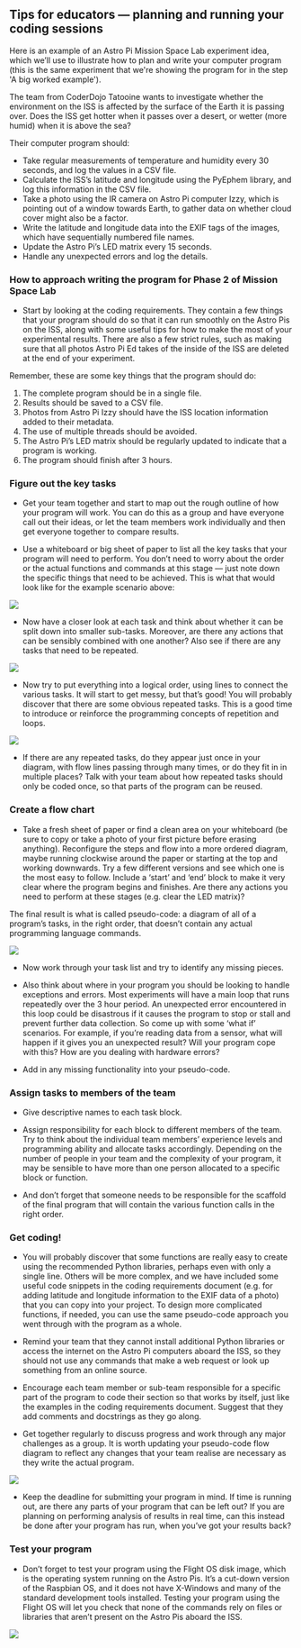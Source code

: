 ## Tips for educators — planning and running your coding sessions

Here is an example of an Astro Pi Mission Space Lab experiment idea, which we’ll use to illustrate how to plan and write your computer program (this is the same experiment that we're showing the program for in the step 'A big worked example').

The team from CoderDojo Tatooine wants to investigate whether the environment on the ISS is affected by the surface of the Earth it is passing over. Does the ISS get hotter when it passes over a desert, or wetter (more humid) when it is above the sea?

Their computer program should:
- Take regular measurements of temperature and humidity every 30 seconds, and log the values in a CSV file.
- Calculate the ISS’s latitude and longitude using the PyEphem library, and log this information in the CSV file.
- Take a photo using the IR camera on Astro Pi computer Izzy, which is pointing out of a window towards Earth, to gather data on whether cloud cover might also be a factor.
- Write the latitude and longitude data into the EXIF tags of the images, which have sequentially numbered file names.
- Update the Astro Pi’s LED matrix every 15 seconds.
- Handle any unexpected errors and log the details.

### How to approach writing the program for Phase 2 of Mission Space Lab

+ Start by looking at the coding requirements. They contain a few things that your program should do so that it can run smoothly on the Astro Pis on the ISS, along with some useful tips for how to make the most of your experimental results. There are also a few strict rules, such as making sure that all photos Astro Pi Ed takes of the inside of the ISS are deleted at the end of your experiment.

Remember, these are some key things that the program should do:

1. The complete program should be in a single file.
1. Results should be saved to a CSV file.
1. Photos from Astro Pi Izzy should have the ISS location information added to their metadata.
1. The use of multiple threads should be avoided.
1. The Astro Pi’s LED matrix should be regularly updated to indicate that a program is working.
1. The program should finish after 3 hours.

### Figure out the key tasks

+ Get your team together and start to map out the rough outline of how your program will work. You can do this as a group and have everyone call out their ideas, or let the team members work individually and then get everyone together to compare results.

+ Use a whiteboard or big sheet of paper to list all the key tasks that your program will need to perform. You don’t need to worry about the order or the actual functions and commands at this stage — just note down the specific things that need to be achieved. This is what that would look like for the example scenario above:

![](images/Astro_Pi_Educator_Web_V2a.png)

+ Now have a closer look at each task and think about whether it can be split down into smaller sub-tasks. Moreover, are there any actions that can be sensibly combined with one another? Also see if there are any tasks that need to be repeated.

![](images/Astro_Pi_Educator_Web_V2b.png)

+ Now try to put everything into a logical order, using lines to connect the various tasks. It will start to get messy, but that’s good! You will probably discover that there are some obvious repeated tasks. This is a good time to introduce or reinforce the programming concepts of repetition and loops.

![](images/Astro_Pi_Educator_Web_V2c.png)

+ If there are any repeated tasks, do they appear just once in your diagram, with flow lines passing through many times, or do they fit in in multiple places? Talk with your team about how repeated tasks should only be coded once, so that parts of the program can be reused.

### Create a flow chart

+ Take a fresh sheet of paper or find a clean area on your whiteboard (be sure to copy or take a photo of your first picture before erasing anything). Reconfigure the steps and flow into a more ordered diagram, maybe running clockwise around the paper or starting at the top and working downwards. Try a few different versions and see which one is the most easy to follow. Include a ‘start’ and ‘end’ block to make it very clear where the program begins and finishes. Are there any actions you need to perform at these stages (e.g. clear the LED matrix)?

The final result is what is called pseudo-code: a diagram of all of a program’s tasks, in the right order, that doesn’t contain any actual programming language commands.

![](images/Astro_Pi_Educator_Web_V2d.png)

+ Now work through your task list and try to identify any missing pieces.

+ Also think about where in your program you should be looking to handle exceptions and errors. Most experiments will have a main loop that runs repeatedly over the 3 hour period. An unexpected error encountered in this loop could be disastrous if it causes the program to stop or stall and prevent further data collection. So come up with some ‘what if’ scenarios. For example, if you’re reading data from a sensor, what will happen if it gives you an unexpected result? Will your program cope with this? How are you dealing with hardware errors?

+ Add in any missing functionality into your pseudo-code.

### Assign tasks to members of the team

+ Give descriptive names to each task block.

+ Assign responsibility for each block to different members of the team. Try to think about the individual team members’ experience levels and programming ability and allocate tasks accordingly. Depending on the number of people in your team and the complexity of your program, it may be sensible to have more than one person allocated to a specific block or function.

+ And don’t forget that someone needs to be responsible for the scaffold of the final program that will contain the various function calls in the right order.

### Get coding!

+ You will probably discover that some functions are really easy to create using the recommended Python libraries, perhaps even with only a single line. Others will be more complex, and we have included some useful code snippets in the coding requirements document (e.g. for adding latitude and longitude information to the EXIF data of a photo) that you can copy into your project. To design more complicated functions, if needed, you can use the same pseudo-code approach you went through with the program as a whole.

+ Remind your team that they cannot install additional Python libraries or access the internet on the Astro Pi computers aboard the ISS, so they should not use any commands that make a web request or look up something from an online source.

+ Encourage each team member or sub-team responsible for a specific part of the program to code their section so that works by itself, just like the examples in the coding requirements document. Suggest that they add comments and docstrings as they go along.

+ Get together regularly to discuss progress and work through any major challenges as a group. It is worth updating your pseudo-code flow diagram to reflect any changes that your team realise are necessary as they write the actual program.

![](images/Astro_Pi_Educator_Web_V2e.png)

+ Keep the deadline for submitting your program in mind. If time is running out, are there any parts of your program that can be left out? If you are planning on performing analysis of results in real time, can this instead be done after your program has run, when you’ve got your results back?

### Test your program

+ Don’t forget to test your program using the Flight OS disk image, which is the operating system running on the Astro Pis. It’s a cut-down version of the Raspbian OS, and it does not have X-Windows and many of the standard development tools installed. Testing your program using the Flight OS will let you check that none of the commands rely on files or libraries that aren’t present on the Astro Pis aboard the ISS.

![](images/Astro_Pi_Educator_Web_V2f.png)
